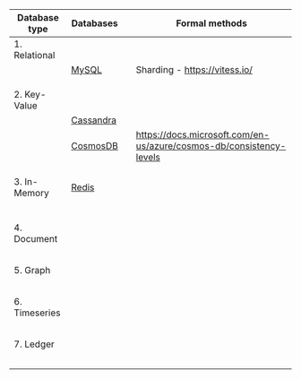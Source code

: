 
| Database type | Databases |  | Formal methods | 
| ------------------------- | ---------------- | ---------------- | ---------------- |
| 1. Relational | | | |
|  |  [MySQL](https://dbdb.io/db/mysql) | | Sharding - https://vitess.io/ |
|  | | | |
|  | | | |
|  | | | |
| 2. Key-Value |  |  | |
|  | [Cassandra](https://dbdb.io/db/cassandra) | | |
|  | [CosmosDB](https://dbdb.io/db/cosmos-db) |  | https://docs.microsoft.com/en-us/azure/cosmos-db/consistency-levels |
|  | | | |
|  | | | |
|  | | | |
| 3. In-Memory | [Redis](https://dbdb.io/db/redis)| | |
|  | | | |
|  | | | |
|  | | | |
|  | | | |
|  | | | |
|  | | | |
| 4. Document | | | |
|  | | | |
|  | | | |
|  | | | |
|  | | | |
|  | | | |
| 5. Graph | | | |
|  | | | |
|  | | | |
|  | | | |
|  | | | |
|  | | | |
| 6. Timeseries | | | |
|  | | | |
|  | | | |
|  | | | |
|  | | | |
|  | | | |
| 7. Ledger | | | |
|  | | | |
|  | | | |
|  | | | |
|  | | | |
|  | | | |






